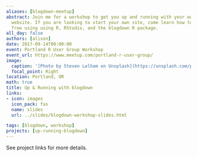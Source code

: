 ```yaml
---
aliases: [blogdown-meetup]
abstract: Join me for a workshop to get you up and running with your own personal
  website. If you are looking to start your own site, come learn how to do it for
  free using using R, RStudio, and the blogdown R package.
all_day: false
authors: [alison]
date: 2017-09-14T00:00:00
event: Portland R User Group Workshop
event_url: https://www.meetup.com/portland-r-user-group/
image:
  caption: '[Photo by Steven Lelham on Unsplash](https://unsplash.com/photos/atSaEOeE8Nk)'
  focal_point: Right
location: Portland, OR
math: true
title: Up & Running with blogdown
links:
- icon: images
  icon_pack: fas
  name: slides
  url: ../slides/blogdown-workshop-slides.html

tags: [blogdown, workshop]
projects: [up-running-blogdown]
---
```


See project links for more details.


